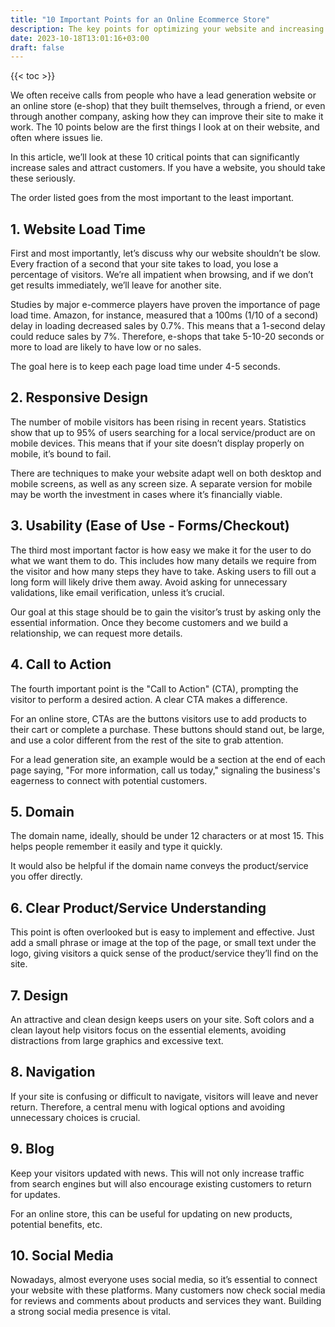 ```yaml
---
title: "10 Important Points for an Online Ecommerce Store"
description: The key points for optimizing your website and increasing sales.
date: 2023-10-18T13:01:16+03:00
draft: false
---
```


{{< toc >}}

We often receive calls from people who have a lead generation website or an online store (e-shop) that they built themselves, through a friend, or even through another company, asking how they can improve their site to make it work. The 10 points below are the first things I look at on their website, and often where issues lie.

In this article, we’ll look at these 10 critical points that can significantly increase sales and attract customers. If you have a website, you should take these seriously.

The order listed goes from the most important to the least important.

## 1. Website Load Time

First and most importantly, let’s discuss why our website shouldn’t be slow. Every fraction of a second that your site takes to load, you lose a percentage of visitors. We’re all impatient when browsing, and if we don’t get results immediately, we’ll leave for another site.

Studies by major e-commerce players have proven the importance of page load time. Amazon, for instance, measured that a 100ms (1/10 of a second) delay in loading decreased sales by 0.7%. This means that a 1-second delay could reduce sales by 7%. Therefore, e-shops that take 5-10-20 seconds or more to load are likely to have low or no sales.

The goal here is to keep each page load time under 4-5 seconds.

## 2. Responsive Design

The number of mobile visitors has been rising in recent years. Statistics show that up to 95% of users searching for a local service/product are on mobile devices. This means that if your site doesn’t display properly on mobile, it’s bound to fail.

There are techniques to make your website adapt well on both desktop and mobile screens, as well as any screen size. A separate version for mobile may be worth the investment in cases where it’s financially viable.

## 3. Usability (Ease of Use - Forms/Checkout)

The third most important factor is how easy we make it for the user to do what we want them to do. This includes how many details we require from the visitor and how many steps they have to take. Asking users to fill out a long form will likely drive them away. Avoid asking for unnecessary validations, like email verification, unless it’s crucial.

Our goal at this stage should be to gain the visitor’s trust by asking only the essential information. Once they become customers and we build a relationship, we can request more details.

## 4. Call to Action

The fourth important point is the "Call to Action" (CTA), prompting the visitor to perform a desired action. A clear CTA makes a difference.

For an online store, CTAs are the buttons visitors use to add products to their cart or complete a purchase. These buttons should stand out, be large, and use a color different from the rest of the site to grab attention.

For a lead generation site, an example would be a section at the end of each page saying, "For more information, call us today," signaling the business's eagerness to connect with potential customers.

## 5. Domain

The domain name, ideally, should be under 12 characters or at most 15. This helps people remember it easily and type it quickly.

It would also be helpful if the domain name conveys the product/service you offer directly.

## 6. Clear Product/Service Understanding

This point is often overlooked but is easy to implement and effective. Just add a small phrase or image at the top of the page, or small text under the logo, giving visitors a quick sense of the product/service they’ll find on the site.

## 7. Design

An attractive and clean design keeps users on your site. Soft colors and a clean layout help visitors focus on the essential elements, avoiding distractions from large graphics and excessive text.

## 8. Navigation

If your site is confusing or difficult to navigate, visitors will leave and never return. Therefore, a central menu with logical options and avoiding unnecessary choices is crucial.

## 9. Blog

Keep your visitors updated with news. This will not only increase traffic from search engines but will also encourage existing customers to return for updates.

For an online store, this can be useful for updating on new products, potential benefits, etc.

## 10. Social Media

Nowadays, almost everyone uses social media, so it’s essential to connect your website with these platforms. Many customers now check social media for reviews and comments about products and services they want. Building a strong social media presence is vital.
